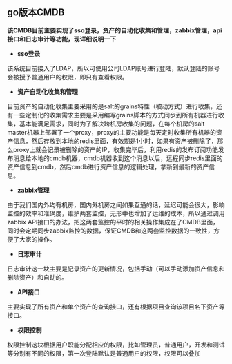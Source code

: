 ## go版本CMDB

**该CMDB目前主要实现了sso登录，资产的自动化收集和管理，zabbix管理，api接口和日志审计等功能，现详细说明一下**

* **sso登录**

该系统目前接入了LDAP，所以可使用公司LDAP账号进行登陆，默认登陆的账号会被授予普通用户的权限，即只有查看权限。

* **资产自动化收集和管理**

目前资产的自动化收集主要采用的是salt的grains特性（被动方式）进行收集，还有一些定制化的收集需求主要是采用编写grains脚本的方式同步到所有机器进行收集，基本能满足需求，同时为了解决跨机房收集的问题，在每个机房的salt master机器上部署了一个proxy，proxy的主要功能是每天定时收集所有机器的资产信息，然后存放到本地的redis里面，有效期是1小时，如果有资产被删除了，那么proxy上就会记录被删除的资产的IP，收集完毕后，利用redis的发布订阅功能发布消息给本地的cmdb机器，cmdb机器收到这个消息以后，远程同步redis里面的资产信息到cmdb，然后cmdb进行资产信息的逻辑处理，拿新到最新的资产信息。

* **zabbix管理**

由于我们国内外均有机房，国内外机房之间如果互通的话，延迟可能会很大，影响监控的效率和准确度，维护两套监控，无形中也增加了运维的成本，所以通过调用zabbix API接口的办法，把这两套监控的平时的相关操作集成在了CMDB里面，同时会定期同步zabbix监控的数据，保证CMDB和这两套监控数据的一致性，方便了大家的操作。

* **日志审计**

日志审计这一块主要是记录资产的更新情况，包括手动（可以手动添加资产信息和删除资产）和自动的。

* **API接口**

主要实现了所有资产和单个资产的查询接口，还有根据项目查询该项目名下资产等接口。

* **权限控制**

权限控制这块根据用户职能分配相应的权限，比如管理员，普通用户，开发和测试等分别有不同的权限，第一次登陆默认是普通用户的权限，权限可以叠加

